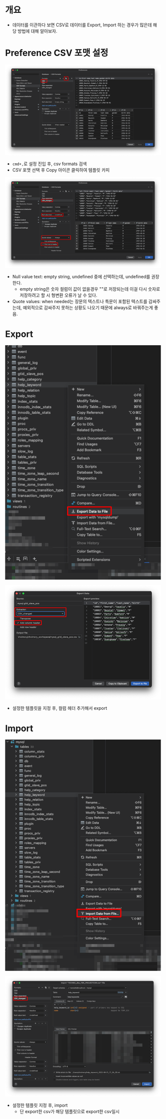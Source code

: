 # 개요

- 데이터를 이관하다 보면 CSV로 데이터를 Export, Import 하는 경우가 많은데 해당 방법에 대해 알아보자.

# Preference CSV 포맷 설정

![img.png](img.png)

- `cmd+,`로 설정 진입 후, csv formats 검색
- CSV 포맷 선택 후 Copy 아이콘 클릭하여 템플릿 카피

![img_1.png](img_1.png)

- Null value text: empty string, undefined 중에 선택하는데, undefined를 권장한다. 
  - empty string은 숫자 컬럼이 값이 없을경우 ""로 저장되는데 이걸 다시 숫자로 저장하려고 할 시 형변환 오류가 날 수 있다.
- Quote values: when needed는 장문의 텍스트나 특문이 포함된 텍스트를 감싸주는데, 예외적으로 감싸주지 못하는 상황도 나오기 때문에 always로 바꿔주는게 좋음. 

# Export

![img_2.png](img_2.png)

![img_3.png](img_3.png)

- 설정한 템플릿을 지정 후, 컬럼 헤더 추가해서 export

# Import

![img_4.png](img_4.png)

![img_5.png](img_5.png)

- 설정한 템플릿 지정 후, import
  - 단 export한 csv가 해당 템플릿으로 export한 csv일시